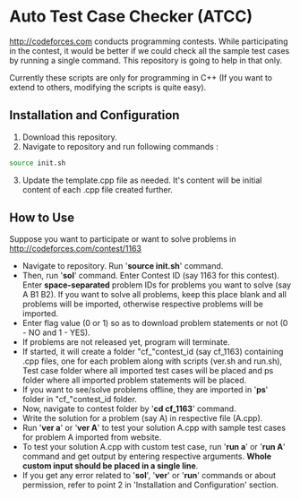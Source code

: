 Auto Test Case Checker (ATCC)
=====================
http://codeforces.com conducts programming contests. While participating in the contest, it would be better if we could check all the sample test cases by running a single command. This repository is going to help in that only.

Currently these scripts are only for programming in C++ (If you want to extend to others, modifying the scripts is quite easy).

Installation and Configuration
------------------------------
1. Download this repository.
2. Navigate to repository and run following commands :
```bash
source init.sh
```
3. Update the template.cpp file as needed. It's content will be initial content of each .cpp file created further.

How to Use
----------
Suppose you want to participate or want to solve problems in http://codeforces.com/contest/1163

* Navigate to repository. Run '__source init.sh__' command.
* Then, run '__sol__' command. Enter Contest ID (say 1163 for this contest). Enter __space-separated__ problem IDs for problems you want to solve (say A B1 B2). If you want to solve all problems, keep this place blank and all problems will be imported, otherwise respective problems will be imported.
* Enter flag value (0 or 1) so as to download problem statements or not (0 - NO and 1 - YES).
* If problems are not released yet, program will terminate.
* If started, it will create a folder "cf_"contest_id (say cf_1163) containing .cpp files, one for each problem along with scripts (ver.sh and run.sh), Test case folder where all imported test cases will be placed and ps folder where all imported problem statements will be placed.
* If you want to see/solve problems offline, they are imported in '__ps__' folder in "cf_"contest_id folder.
* Now, navigate to contest folder by '__cd cf_1163__' command.
* Write the solution for a problem (say A) in respective file (A.cpp).
* Run '__ver a__' or '__ver A__' to test your solution A.cpp with sample test cases for problem A imported from website.
* To test your solution A.cpp with custom test case, run '__run a__' or '__run A__' command and get output by entering respective arguments. __Whole custom input should be placed in a single line__.
* If you get any error related to '__sol__', '__ver__' or '__run__' commands or about permission, refer to point 2 in 'Installation and Configuration' section.